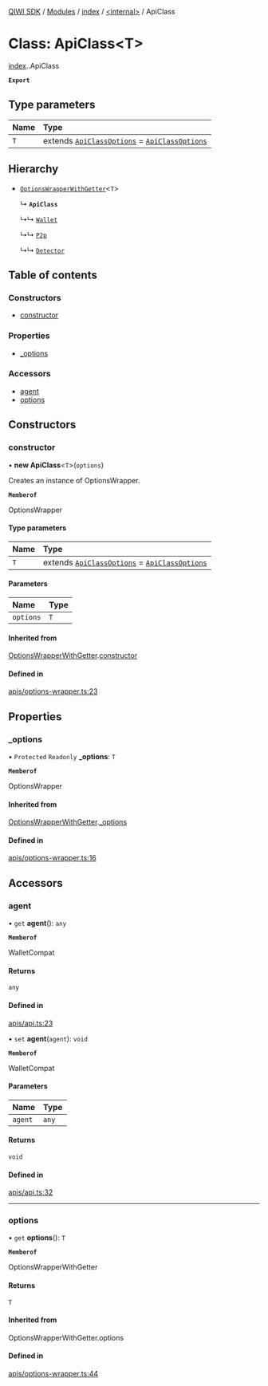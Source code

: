 [QIWI SDK](../README.md) / [Modules](../modules.md) / [index](../modules/index.md) / [<internal\>](../modules/index._internal_.md) / ApiClass

# Class: ApiClass<T\>

[index](../modules/index.md).[<internal>](../modules/index._internal_.md).ApiClass

**`Export`**

## Type parameters

| Name | Type |
| :------ | :------ |
| `T` | extends [`ApiClassOptions`](../interfaces/index._internal_.ApiClassOptions.md) = [`ApiClassOptions`](../interfaces/index._internal_.ApiClassOptions.md) |

## Hierarchy

- [`OptionsWrapperWithGetter`](index._internal_.OptionsWrapperWithGetter.md)<`T`\>

  ↳ **`ApiClass`**

  ↳↳ [`Wallet`](index.QIWI.Wallet.md)

  ↳↳ [`P2p`](index.QIWI.P2p.md)

  ↳↳ [`Detector`](index.QIWI.Detector.md)

## Table of contents

### Constructors

- [constructor](index._internal_.ApiClass.md#constructor)

### Properties

- [\_options](index._internal_.ApiClass.md#_options)

### Accessors

- [agent](index._internal_.ApiClass.md#agent)
- [options](index._internal_.ApiClass.md#options)

## Constructors

### constructor

• **new ApiClass**<`T`\>(`options`)

Creates an instance of OptionsWrapper.

**`Memberof`**

OptionsWrapper

#### Type parameters

| Name | Type |
| :------ | :------ |
| `T` | extends [`ApiClassOptions`](../interfaces/index._internal_.ApiClassOptions.md) = [`ApiClassOptions`](../interfaces/index._internal_.ApiClassOptions.md) |

#### Parameters

| Name | Type |
| :------ | :------ |
| `options` | `T` |

#### Inherited from

[OptionsWrapperWithGetter](index._internal_.OptionsWrapperWithGetter.md).[constructor](index._internal_.OptionsWrapperWithGetter.md#constructor)

#### Defined in

[apis/options-wrapper.ts:23](https://github.com/AlexXanderGrib/node-qiwi-sdk/blob/bc0e99e/src/apis/options-wrapper.ts#L23)

## Properties

### \_options

• `Protected` `Readonly` **\_options**: `T`

**`Memberof`**

OptionsWrapper

#### Inherited from

[OptionsWrapperWithGetter](index._internal_.OptionsWrapperWithGetter.md).[_options](index._internal_.OptionsWrapperWithGetter.md#_options)

#### Defined in

[apis/options-wrapper.ts:16](https://github.com/AlexXanderGrib/node-qiwi-sdk/blob/bc0e99e/src/apis/options-wrapper.ts#L16)

## Accessors

### agent

• `get` **agent**(): `any`

**`Memberof`**

WalletCompat

#### Returns

`any`

#### Defined in

[apis/api.ts:23](https://github.com/AlexXanderGrib/node-qiwi-sdk/blob/bc0e99e/src/apis/api.ts#L23)

• `set` **agent**(`agent`): `void`

**`Memberof`**

WalletCompat

#### Parameters

| Name | Type |
| :------ | :------ |
| `agent` | `any` |

#### Returns

`void`

#### Defined in

[apis/api.ts:32](https://github.com/AlexXanderGrib/node-qiwi-sdk/blob/bc0e99e/src/apis/api.ts#L32)

___

### options

• `get` **options**(): `T`

**`Memberof`**

OptionsWrapperWithGetter

#### Returns

`T`

#### Inherited from

OptionsWrapperWithGetter.options

#### Defined in

[apis/options-wrapper.ts:44](https://github.com/AlexXanderGrib/node-qiwi-sdk/blob/bc0e99e/src/apis/options-wrapper.ts#L44)
